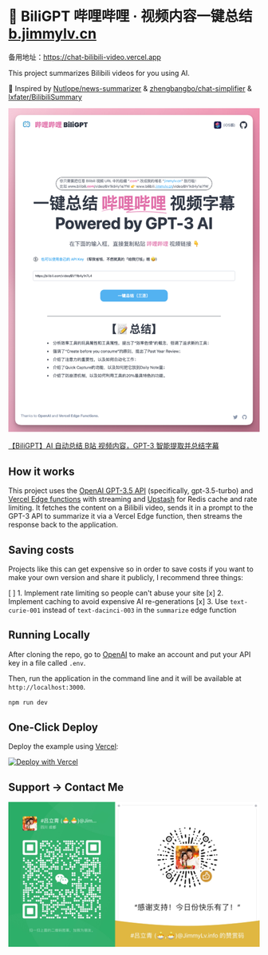 # 🤖 BiliGPT 哔哩哔哩 · 视频内容一键总结 [b.jimmylv.cn](https://b.jimmylv.cn/)

备用地址：https://chat-bilibili-video.vercel.app

This project summarizes Bilibili videos for you using AI.

🤯 Inspired by [Nutlope/news-summarizer](https://github.com/Nutlope/news-summarizer) & [zhengbangbo/chat-simplifier](https://github.com/zhengbangbo/chat-simplifier/) & [lxfater/BilibiliSummary](https://github.com/lxfater/BilibiliSummary)

[![哔哩哔哩视频总结工具](./public/screenshot.png)](https://twitter.com/Jimmy_JingLv/status/1630137750572728320?s=20)

[【BiliGPT】AI 自动总结 B站 视频内容，GPT-3 智能提取并总结字幕](https://www.bilibili.com/video/BV1fX4y1Q7Ux/?vd_source=dd5a650b0ad84edd0d54bb18196ecb86)

## How it works

This project uses the [OpenAI GPT-3.5 API](https://openai.com/api/) (specifically, gpt-3.5-turbo) and [Vercel Edge functions](https://vercel.com/features/edge-functions) with streaming and [Upstash](https://console.upstash.com/) for Redis cache and rate limiting. It fetches the content on a Bilibili video, sends it in a prompt to the GPT-3 API to summarize it via a Vercel Edge function, then streams the response back to the application.

## Saving costs

Projects like this can get expensive so in order to save costs if you want to make your own version and share it publicly, I recommend three things:

[ ] 1. Implement rate limiting so people can't abuse your site
[x] 2. Implement caching to avoid expensive AI re-generations
[x] 3. Use `text-curie-001` instead of `text-dacinci-003` in the `summarize` edge function

## Running Locally

After cloning the repo, go to [OpenAI](https://beta.openai.com/account/api-keys) to make an account and put your API key in a file called `.env`.

Then, run the application in the command line and it will be available at `http://localhost:3000`.

```bash
npm run dev
```

## One-Click Deploy

Deploy the example using [Vercel](https://vercel.com?utm_source=github&utm_medium=readme&utm_campaign=vercel-examples):

[![Deploy with Vercel](https://vercel.com/button)](https://vercel.com/new/clone?repository-url=https://github.com/JimmyLv/chat-bilibili-video&env=OPENAI_API_KEY&project-name=chat-bilibili-video&repo-name=chat-bilibili-video)

## Support -> Contact Me

![](./public/wechat.jpg)
